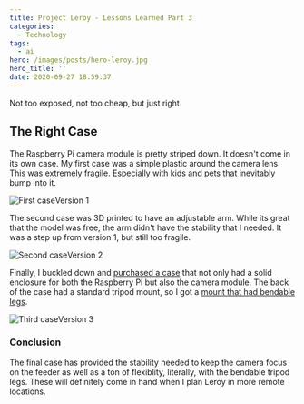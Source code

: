 ```yaml
---
title: Project Leroy - Lessons Learned Part 3
categories:
  - Technology
tags:
  - ai
hero: /images/posts/hero-leroy.jpg
hero_title: ''
date: 2020-09-27 18:59:37
---
```


<!-- more -->


Not too exposed, not too cheap, but just right.

<!-- more -->
## The Right Case
The Raspberry Pi camera module is pretty striped down.  It doesn't come in its own case.  My first case was a simple plastic around the camera lens.  This was extremely fragile.  Especially with kids and pets that inevitably bump into it.

![First case](/images/posts/hero-project-leroy.jpg)<caption>Version 1</caption>

The second case was 3D printed to have an adjustable arm.  While its great that the model was free, the arm didn't have the stability that I needed.  It was a step up from version 1, but still too fragile.

![Second case](/images/posts/leroy-3d-print.jpg)<caption>Version 2</caption>

Finally, I buckled down and [purchased a case](https://www.amazon.com/gp/product/B076PQVMN2/ref=ppx_yo_dt_b_asin_title_o07_s00?ie=UTF8&psc=1) that not only had a solid enclosure for both the Raspberry Pi but also the camera module.  The back of the case had a standard tripod mount, so I got a [mount that had bendable legs](https://www.amazon.com/gp/product/B07837W5NX/ref=ppx_yo_dt_b_asin_image_o06_s00?ie=UTF8&psc=1).

![Third case](/images/posts/hero-leroy.jpg)<caption>Version 3</caption>

### Conclusion
The final case has provided the stability needed to keep the camera focus on the feeder as well as a ton of flexiblity, literally, with the bendable tripod legs.  These will definitely come in hand when I plan Leroy in more remote locations.